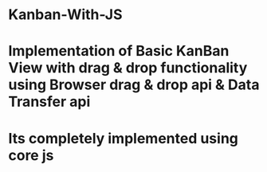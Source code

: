 # Kanban-With-JS

# Implementation of Basic KanBan View with drag & drop functionality using Browser drag & drop api & Data Transfer api

# Its completely implemented using core js 
